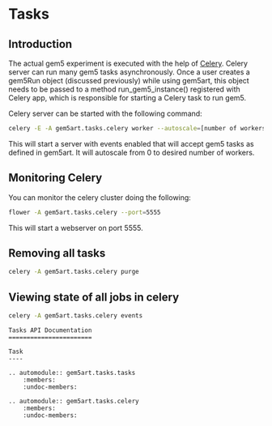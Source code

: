 # Tasks

## Introduction

The actual gem5 experiment is executed with the help of [Celery](http://www.celeryproject.org/).
Celery server can run many gem5 tasks asynchronously. Once a user creates a gem5Run object (discussed previously) while using gem5art, this object needs to be passed to a method run_gem5_instance() registered with Celery app, which is responsible for starting a Celery task to run gem5.

Celery server can be started with the following command:

```sh
celery -E -A gem5art.tasks.celery worker --autoscale=[number of workers],0
```

This will start a server with events enabled that will accept gem5 tasks as defined in gem5art.
It will autoscale from 0 to desired number of workers.

<!--Then, you can write a script (e.g., `launch_tests.py`) which will first create all of the required artifacts and will call the `run` task defined in gem5art.-->

## Monitoring Celery
You can monitor the celery cluster doing the following:

```sh
flower -A gem5art.tasks.celery --port=5555
```
This will start a webserver on port 5555.

## Removing all tasks

```sh
celery -A gem5art.tasks.celery purge
```

## Viewing state of all jobs in celery

```sh
celery -A gem5art.tasks.celery events
```

```eval_rst
Tasks API Documentation
=======================

Task
----

.. automodule:: gem5art.tasks.tasks
    :members:
    :undoc-members:

.. automodule:: gem5art.tasks.celery
    :members:
    :undoc-members:
```